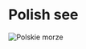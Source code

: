 # Polish see

![Polskie morze](https://ocdn.eu/pulscms-transforms/1/i8ek9kuTURBXy8xYmMwYjZkYy1iOWQ1LTQ3ODYtYTRlNy1mMDZkZjUxMjE1NWEuanBlZ5GTBc0DFM0BvIGhMAU)

